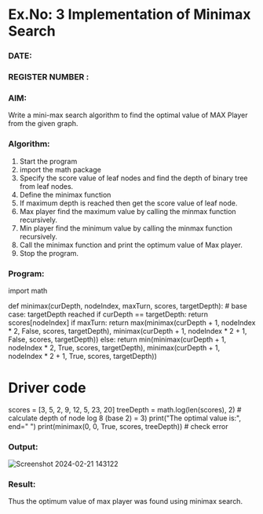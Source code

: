 # Ex.No: 3  Implementation of Minimax Search
### DATE:                                                                            
### REGISTER NUMBER : 
### AIM: 
Write a mini-max search algorithm to find the optimal value of MAX Player from the given graph.
### Algorithm:
1. Start the program
2. import the math package
3. Specify the score value of leaf nodes and find the depth of binary tree from leaf nodes.
4. Define the minimax function
5. If maximum depth is reached then get the score value of leaf node.
6. Max player find the maximum value by calling the minmax function recursively.
7. Min player find the minimum value by calling the minmax function recursively.
8. Call the minimax function  and print the optimum value of Max player.
9. Stop the program. 

### Program:
import math

def minimax(curDepth, nodeIndex, maxTurn, scores, targetDepth):
    # base case: targetDepth reached
    if curDepth == targetDepth:
        return scores[nodeIndex]
    if maxTurn:
        return max(minimax(curDepth + 1, nodeIndex * 2, False, scores, targetDepth),
                   minimax(curDepth + 1, nodeIndex * 2 + 1, False, scores, targetDepth))
    else:
        return min(minimax(curDepth + 1, nodeIndex * 2, True, scores, targetDepth),
                   minimax(curDepth + 1, nodeIndex * 2 + 1, True, scores, targetDepth))

# Driver code
scores = [3, 5, 2, 9, 12, 5, 23, 20]
treeDepth = math.log(len(scores), 2)  # calculate depth of node log 8 (base 2) = 3)
print("The optimal value is:", end=" ")
print(minimax(0, 0, True, scores, treeDepth))  # check error











### Output:
![Screenshot 2024-02-21 143122](https://github.com/DrUmaRaniV/AI_Lab_2023-24/assets/142372008/508a97f0-b365-47ea-a7d6-ea1b6e86712f)





### Result:
Thus the optimum value of max player was found using minimax search.
